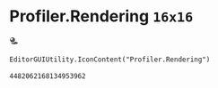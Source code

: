 # Profiler.Rendering `16x16`
<img src="/img/Profiler.Rendering.png" width=16 height=16>

``` CSharp
EditorGUIUtility.IconContent("Profiler.Rendering")
```
```
4482062168134953962
```
